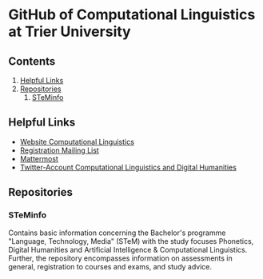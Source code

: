 # GitHub of Computational Linguistics at Trier University

## **Contents**
1. [Helpful Links](#links)
2. [Repositories](#Repositories)
    1. [STeMinfo](#STeMinfo)



## **Helpful Links**
- [Website Computational Linguistics]([https://www.uni-trier.de/index.php?id=68010](https://www.uni-trier.de/en/universitaet/fachbereiche-faecher/fachbereich-ii/faecher/computational-linguistics-and-digital-humanities/home))
- [Registration Mailing List]([https://www.uni-trier.de/universitaet/fachbereiche-faecher/fachbereich-ii/faecher/computerlinguistik-und-digital-humanities/organisation/e-mail-verteiler](https://www.uni-trier.de/universitaet/fachbereiche-faecher/fachbereich-ii/faecher/computerlinguistik-und-digital-humanities/organisation/e-mail-verteiler))
- [Mattermost](https://mattermost.gitlab.rlp.net/cldh-trier/channels/town-square)
- [Twitter-Account Computational Linguistics and Digital Humanities](https://twitter.com/cldh_trier)



## **Repositories**
### **STeMinfo**
Contains basic information concerning the Bachelor's programme "Language, Technology, Media" (STeM) with the study focuses Phonetics, Digital Humanities and Artificial Intelligence & Computational Linguistics. Further, the repository encompasses information on assessments in general, registration to courses and exams, and study advice. 
